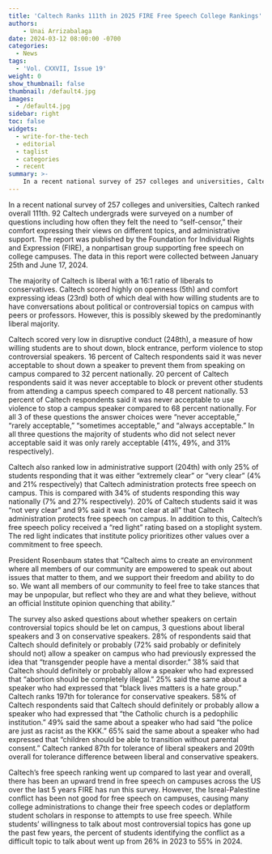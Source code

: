 ```yaml
---
title: 'Caltech Ranks 111th in 2025 FIRE Free Speech College Rankings'
authors:
    - Unai Arrizabalaga
date: 2024-03-12 08:00:00 -0700
categories:
  - News
tags:
  - 'Vol. CXXVII, Issue 19'
weight: 0
show_thumbnail: false
thumbnail: /default4.jpg
images:
  - /default4.jpg
sidebar: right
toc: false
widgets:
  - write-for-the-tech
  - editorial
  - taglist
  - categories
  - recent
summary: >-
    In a recent national survey of 257 colleges and universities, Caltech ranked overall 111th. 92 Caltech undergrads were surveyed on a number of questions including how often they felt the need to “self-censor,” their comfort expressing their views on different topics, and administrative support.
---
```


In a recent national survey of 257 colleges and universities, Caltech ranked overall 111th. 92 Caltech undergrads were surveyed on a number of questions including how often they felt the need to “self-censor,” their comfort expressing their views on different topics, and administrative support. The report was published by the Foundation for Individual Rights and Expression (FIRE), a nonpartisan group supporting free speech on college campuses. The data in this report were collected between January 25th and June 17, 2024.

The majority of Caltech is liberal with a 16:1 ratio of liberals to conservatives. Caltech scored highly on openness (5th) and comfort expressing ideas (23rd) both of which deal with how willing students are to have conversations about political or controversial topics on campus with peers or professors. However, this is possibly skewed by the predominantly liberal majority.

Caltech scored very low in disruptive conduct (248th), a measure of how willing students are to shout down, block entrance, perform violence to stop controversial speakers. 16 percent of Caltech respondents said it was never acceptable to shout down a speaker to prevent them from speaking on campus compared to 32 percent nationally. 20 percent of Caltech respondents said it was never acceptable to block or prevent other students from attending a campus speech compared to 48 percent nationally. 53 percent of Caltech respondents said it was never acceptable to use violence to stop a campus speaker compared to 68 percent nationally. For all 3 of these questions the answer choices were “never acceptable,” “rarely acceptable,” “sometimes acceptable,” and “always acceptable.” In all three questions the majority of students who did not select never acceptable said it was only rarely acceptable (41%, 49%, and 31% respectively).

Caltech also ranked low in administrative support (204th) with only 25% of students responding that it was either “extremely clear” or “very clear” (4% and 21% respectively) that Caltech administration protects free speech on campus. This is compared with 34% of students responding this way nationally (7% and 27% respectively). 20% of Caltech students said it was “not very clear” and 9% said it was “not clear at all” that Caltech administration protects free speech on campus. In addition to this, Caltech’s free speech policy received a “red light” rating based on a stoplight system. The red light indicates that institute policy prioritizes other values over a commitment to free speech.

President Rosenbaum states that “Caltech aims to create an environment where all members of our community are empowered to speak out about issues that matter to them, and we support their freedom and ability to do so. We want all members of our community to feel free to take stances that may be unpopular, but reflect who they are and what they believe, without an official Institute opinion quenching that ability.”

The survey also asked questions about whether speakers on certain controversial topics should be let on campus, 3 questions about liberal speakers and 3 on conservative speakers. 28% of respondents said that Caltech should definitely or probably (72% said probably or definitely should not) allow a speaker on campus who had previously expressed the idea that “transgender people have a mental disorder.” 38% said that Caltech should definitely or probably allow a speaker who had expressed that “abortion should be completely illegal.” 25% said the same about a speaker who had expressed that “black lives matters is a hate group.” Caltech ranks 197th for tolerance for conservative speakers. 58% of Caltech respondents said that Caltech should definitely or probably allow a speaker who had expressed that “the Catholic church is a pedophilic institution.” 49% said the same about a speaker who had said “the police are just as racist as the KKK.” 65% said the same about a speaker who had expressed that “children should be able to transition without parental consent.” Caltech ranked 87th for tolerance of liberal speakers and 209th overall for tolerance difference between liberal and conservative speakers.

Caltech’s free speech ranking went up compared to last year and overall, there has been an upward trend in free speech on campuses across the US over the last 5 years FIRE has run this survey. However, the Isreal-Palestine conflict has been not good for free speech on campuses, causing many college administrations to change their free speech codes or deplatform student scholars in response to attempts to use free speech. While students’ willingness to talk about most controversial topics has gone up the past few years, the percent of students identifying the conflict as a difficult topic to talk about went up from 26% in 2023 to 55% in 2024.
